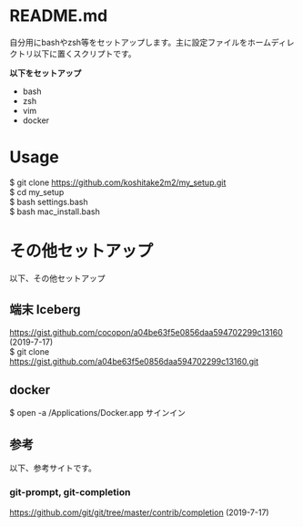 # README.md

自分用にbashやzsh等をセットアップします。主に設定ファイルをホームディレクトリ以下に置くスクリプトです。  

**以下をセットアップ**
- bash
- zsh
- vim
- docker


# Usage
$ git clone https://github.com/koshitake2m2/my_setup.git  
$ cd my_setup  
$ bash settings.bash  
$ bash mac_install.bash

# その他セットアップ
以下、その他セットアップ

## 端末 Iceberg
https://gist.github.com/cocopon/a04be63f5e0856daa594702299c13160 (2019-7-17)  
$ git clone https://gist.github.com/a04be63f5e0856daa594702299c13160.git  

## docker
$ open -a /Applications/Docker.app
サインイン


## 参考
以下、参考サイトです。

### git-prompt, git-completion
https://github.com/git/git/tree/master/contrib/completion (2019-7-17)  

